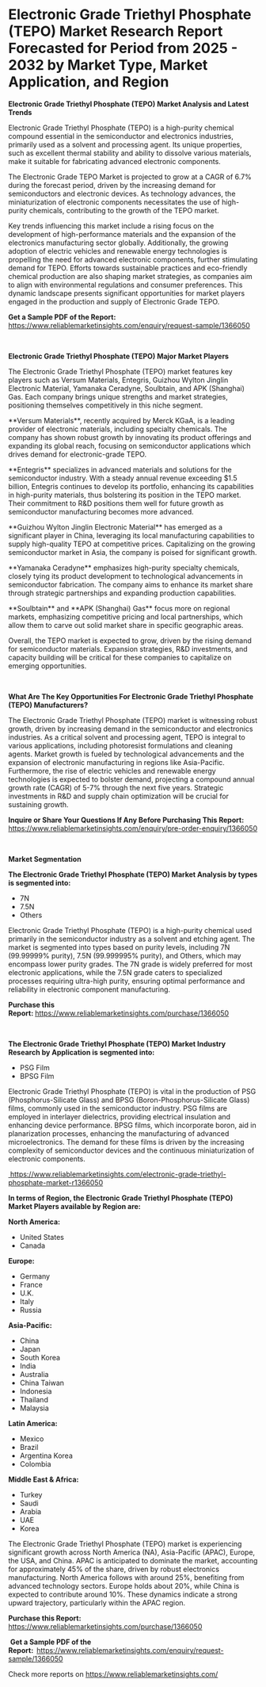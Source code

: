 <p><h1>Electronic Grade Triethyl Phosphate (TEPO) Market Research Report Forecasted for Period from 2025 -  2032 by Market Type, Market Application, and Region</h1></p><p><strong>Electronic Grade Triethyl Phosphate (TEPO) Market Analysis and Latest Trends</strong></p>
<p><p>Electronic Grade Triethyl Phosphate (TEPO) is a high-purity chemical compound essential in the semiconductor and electronics industries, primarily used as a solvent and processing agent. Its unique properties, such as excellent thermal stability and ability to dissolve various materials, make it suitable for fabricating advanced electronic components.</p><p>The Electronic Grade TEPO Market is projected to grow at a CAGR of 6.7% during the forecast period, driven by the increasing demand for semiconductors and electronic devices. As technology advances, the miniaturization of electronic components necessitates the use of high-purity chemicals, contributing to the growth of the TEPO market. </p><p>Key trends influencing this market include a rising focus on the development of high-performance materials and the expansion of the electronics manufacturing sector globally. Additionally, the growing adoption of electric vehicles and renewable energy technologies is propelling the need for advanced electronic components, further stimulating demand for TEPO. Efforts towards sustainable practices and eco-friendly chemical production are also shaping market strategies, as companies aim to align with environmental regulations and consumer preferences. This dynamic landscape presents significant opportunities for market players engaged in the production and supply of Electronic Grade TEPO.</p></p>
<p><strong>Get a Sample PDF of the Report:&nbsp;</strong> <a href="https://www.reliablemarketinsights.com/enquiry/request-sample/1366050?utm_campaign=2013&utm_medium=2&utm_source=Github&utm_content=ia&utm_term=01022025&utm_id=electronic-grade-triethyl-phosphate-tepo">https://www.reliablemarketinsights.com/enquiry/request-sample/1366050</a></p>
<p>&nbsp;</p>
<p><strong>Electronic Grade Triethyl Phosphate (TEPO) Major Market Players</strong></p>
<p><p>The Electronic Grade Triethyl Phosphate (TEPO) market features key players such as Versum Materials, Entegris, Guizhou Wylton Jinglin Electronic Material, Yamanaka Ceradyne, Soulbtain, and APK (Shanghai) Gas. Each company brings unique strengths and market strategies, positioning themselves competitively in this niche segment.</p><p>**Versum Materials**, recently acquired by Merck KGaA, is a leading provider of electronic materials, including specialty chemicals. The company has shown robust growth by innovating its product offerings and expanding its global reach, focusing on semiconductor applications which drives demand for electronic-grade TEPO.</p><p>**Entegris** specializes in advanced materials and solutions for the semiconductor industry. With a steady annual revenue exceeding $1.5 billion, Entegris continues to develop its portfolio, enhancing its capabilities in high-purity materials, thus bolstering its position in the TEPO market. Their commitment to R&D positions them well for future growth as semiconductor manufacturing becomes more advanced.</p><p>**Guizhou Wylton Jinglin Electronic Material** has emerged as a significant player in China, leveraging its local manufacturing capabilities to supply high-quality TEPO at competitive prices. Capitalizing on the growing semiconductor market in Asia, the company is poised for significant growth.</p><p>**Yamanaka Ceradyne** emphasizes high-purity specialty chemicals, closely tying its product development to technological advancements in semiconductor fabrication. The company aims to enhance its market share through strategic partnerships and expanding production capabilities.</p><p>**Soulbtain** and **APK (Shanghai) Gas** focus more on regional markets, emphasizing competitive pricing and local partnerships, which allow them to carve out solid market share in specific geographic areas.</p><p>Overall, the TEPO market is expected to grow, driven by the rising demand for semiconductor materials. Expansion strategies, R&D investments, and capacity building will be critical for these companies to capitalize on emerging opportunities.</p></p>
<p>&nbsp;</p>
<p><strong>What Are The Key Opportunities For Electronic Grade Triethyl Phosphate (TEPO) Manufacturers?</strong></p>
<p><p>The Electronic Grade Triethyl Phosphate (TEPO) market is witnessing robust growth, driven by increasing demand in the semiconductor and electronics industries. As a critical solvent and processing agent, TEPO is integral to various applications, including photoresist formulations and cleaning agents. Market growth is fueled by technological advancements and the expansion of electronic manufacturing in regions like Asia-Pacific. Furthermore, the rise of electric vehicles and renewable energy technologies is expected to bolster demand, projecting a compound annual growth rate (CAGR) of 5-7% through the next five years. Strategic investments in R&D and supply chain optimization will be crucial for sustaining growth.</p></p>
<p><strong>Inquire or Share Your Questions If Any Before Purchasing This Report:</strong> <a href="https://www.reliablemarketinsights.com/enquiry/pre-order-enquiry/1366050?utm_campaign=2013&utm_medium=2&utm_source=Github&utm_content=ia&utm_term=01022025&utm_id=electronic-grade-triethyl-phosphate-tepo">https://www.reliablemarketinsights.com/enquiry/pre-order-enquiry/1366050</a></p>
<p>&nbsp;</p>
<p><strong>Market Segmentation</strong></p>
<p><strong>The Electronic Grade Triethyl Phosphate (TEPO) Market Analysis by types is segmented into:</strong></p>
<p><ul><li>7N</li><li>7.5N</li><li>Others</li></ul></p>
<p><p>Electronic Grade Triethyl Phosphate (TEPO) is a high-purity chemical used primarily in the semiconductor industry as a solvent and etching agent. The market is segmented into types based on purity levels, including 7N (99.99999% purity), 7.5N (99.999995% purity), and Others, which may encompass lower purity grades. The 7N grade is widely preferred for most electronic applications, while the 7.5N grade caters to specialized processes requiring ultra-high purity, ensuring optimal performance and reliability in electronic component manufacturing.</p></p>
<p><strong>Purchase this Report:&nbsp;</strong><a href="https://www.reliablemarketinsights.com/purchase/1366050?utm_campaign=2013&utm_medium=2&utm_source=Github&utm_content=ia&utm_term=01022025&utm_id=electronic-grade-triethyl-phosphate-tepo">https://www.reliablemarketinsights.com/purchase/1366050</a></p>
<p>&nbsp;</p>
<p><strong>The Electronic Grade Triethyl Phosphate (TEPO) Market Industry Research by Application is segmented into:</strong></p>
<p><ul><li>PSG Film</li><li>BPSG Film</li></ul></p>
<p><p>Electronic Grade Triethyl Phosphate (TEPO) is vital in the production of PSG (Phosphorus-Silicate Glass) and BPSG (Boron-Phosphorus-Silicate Glass) films, commonly used in the semiconductor industry. PSG films are employed in interlayer dielectrics, providing electrical insulation and enhancing device performance. BPSG films, which incorporate boron, aid in planarization processes, enhancing the manufacturing of advanced microelectronics. The demand for these films is driven by the increasing complexity of semiconductor devices and the continuous miniaturization of electronic components.</p></p>
<p><a href="https://www.reliablemarketinsights.com/electronic-grade-triethyl-phosphate-market-r1366050?utm_campaign=2013&utm_medium=2&utm_source=Github&utm_content=ia&utm_term=01022025&utm_id=electronic-grade-triethyl-phosphate-tepo">&nbsp;https://www.reliablemarketinsights.com/electronic-grade-triethyl-phosphate-market-r1366050</a></p>
<p><strong>In terms of Region, the Electronic Grade Triethyl Phosphate (TEPO) Market Players available by Region are:</strong></p>
<p>
    <p> <strong> North America: </strong>
        <ul>
            <li>United States</li>
            <li>Canada</li>
        </ul>
        </p> 
    <p> <strong> Europe: </strong>
        <ul>
            <li>Germany</li>
            <li>France</li>
            <li>U.K.</li>
            <li>Italy</li>
            <li>Russia</li>
        </ul>
        </p> 
    <p> <strong> Asia-Pacific: </strong>
        <ul>
            <li>China</li>
            <li>Japan</li>
            <li>South Korea</li>
            <li>India</li>
            <li>Australia</li>
            <li>China Taiwan</li>
            <li>Indonesia</li>
            <li>Thailand</li>
            <li>Malaysia</li>
        </ul>
        </p> 
    <p> <strong> Latin America: </strong>
        <ul>
            <li>Mexico</li>
            <li>Brazil</li>
            <li>Argentina Korea</li>
            <li>Colombia</li>
        </ul>
        </p> 
    <p> <strong> Middle East & Africa: </strong>
        <ul>
            <li>Turkey</li>
            <li>Saudi</li>
            <li>Arabia</li>
            <li>UAE</li>
            <li>Korea</li>
        </ul>
    </p>
    </p>
<p><p>The Electronic Grade Triethyl Phosphate (TEPO) market is experiencing significant growth across North America (NA), Asia-Pacific (APAC), Europe, the USA, and China. APAC is anticipated to dominate the market, accounting for approximately 45% of the share, driven by robust electronics manufacturing. North America follows with around 25%, benefiting from advanced technology sectors. Europe holds about 20%, while China is expected to contribute around 10%. These dynamics indicate a strong upward trajectory, particularly within the APAC region.</p></p>
<p><strong>Purchase this Report: </strong><a href="https://www.reliablemarketinsights.com/purchase/1366050?utm_campaign=2013&utm_medium=2&utm_source=Github&utm_content=ia&utm_term=01022025&utm_id=electronic-grade-triethyl-phosphate-tepo">https://www.reliablemarketinsights.com/purchase/1366050</a></p>
<p>&nbsp;<strong>Get a Sample PDF of the Report:&nbsp;&nbsp;</strong><a href="https://www.reliablemarketinsights.com/enquiry/request-sample/1366050?utm_campaign=2013&utm_medium=2&utm_source=Github&utm_content=ia&utm_term=01022025&utm_id=electronic-grade-triethyl-phosphate-tepo">https://www.reliablemarketinsights.com/enquiry/request-sample/1366050</a></p>
<p><strong></strong></p>
<p>Check more reports on <a href="https://www.reliablemarketinsights.com/?utm_campaign=2013&utm_medium=2&utm_source=Github&utm_content=ia&utm_term=01022025&utm_id=electronic-grade-triethyl-phosphate-tepo">https://www.reliablemarketinsights.com/</a></p>